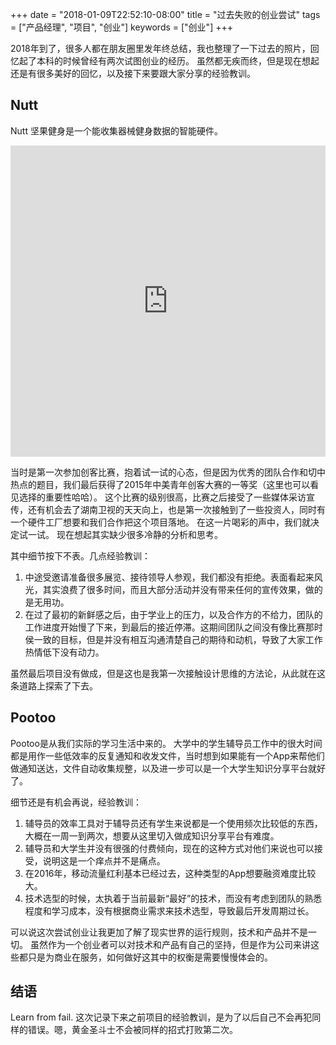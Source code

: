+++
date = "2018-01-09T22:52:10-08:00"
title = "过去失败的创业尝试"
tags = ["产品经理", "项目", "创业"]
keywords = ["创业"]
+++

2018年到了，很多人都在朋友圈里发年终总结，我也整理了一下过去的照片，回忆起了本科的时候曾经有两次试图创业的经历。
虽然都无疾而终，但是现在想起还是有很多美好的回忆，以及接下来要跟大家分享的经验教训。

## Nutt

Nutt 坚果健身是一个能收集器械健身数据的智能硬件。

<iframe frameborder="0" width="100%" height="498" src="https://v.qq.com/iframe/player.html?vid=e0162ebqhoq&tiny=0&auto=0" allowfullscreen></iframe>

当时是第一次参加创客比赛，抱着试一试的心态，但是因为优秀的团队合作和切中热点的题目，我们最后获得了2015年中美青年创客大赛的一等奖（这里也可以看见选择的重要性哈哈）。
这个比赛的级别很高，比赛之后接受了一些媒体采访宣传，还有机会去了湖南卫视的天天向上，也是第一次接触到了一些投资人，同时有一个硬件工厂想要和我们合作把这个项目落地。
在这一片喝彩的声中，我们就决定试一试。
现在想起其实缺少很多冷静的分析和思考。

其中细节按下不表。几点经验教训：

1. 中途受邀请准备很多展览、接待领导人参观，我们都没有拒绝。表面看起来风光，其实浪费了很多时间，而且大部分活动并没有带来任何的宣传效果，做的是无用功。
2. 在过了最初的新鲜感之后，由于学业上的压力，以及合作方的不给力，团队的工作进度开始慢了下来，到最后的接近停滞。这期间团队之间没有像比赛那时侯一致的目标，但是并没有相互沟通清楚自己的期待和动机，导致了大家工作热情低下没有动力。

虽然最后项目没有做成，但是这也是我第一次接触设计思维的方法论，从此就在这条道路上探索了下去。

## Pootoo

Pootoo是从我们实际的学习生活中来的。
大学中的学生辅导员工作中的很大时间都是用作一些低效率的反复通知和收发文件，当时想到如果能有一个App来帮他们做通知送达，文件自动收集规整，以及进一步可以是一个大学生知识分享平台就好了。

细节还是有机会再说，经验教训：

1. 辅导员的效率工具对于辅导员还有学生来说都是一个使用频次比较低的东西，大概在一周一到两次，想要从这里切入做成知识分享平台有难度。
2. 辅导员和大学生并没有很强的付费倾向，现在的这种方式对他们来说也可以接受，说明这是一个痒点并不是痛点。
3. 在2016年，移动流量红利基本已经过去，这种类型的App想要融资难度比较大。
4. 技术选型的时候，太执着于当前最新“最好”的技术，而没有考虑到团队的熟悉程度和学习成本，没有根据商业需求来技术选型，导致最后开发周期过长。

可以说这次尝试创业让我更加了解了现实世界的运行规则，技术和产品并不是一切。
虽然作为一个创业者可以对技术和产品有自己的坚持，但是作为公司来讲这些都只是为商业在服务，如何做好这其中的权衡是需要慢慢体会的。

## 结语

Learn from fail. 这次记录下来之前项目的经验教训，是为了以后自己不会再犯同样的错误。嗯，黄金圣斗士不会被同样的招式打败第二次。
